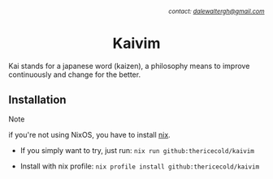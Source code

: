 ###### *<div align=right><sub>contact: dalewaltergh@gmail.com</sub></div>*

<h1 align=center>
    Kaivim <br />
</h1>

Kai stands for a japanese word (kaizen), a philosophy means to improve continuously and change for the better.

## Installation
> [!NOTE]
> if you're not using NixOS, you have to install [nix][nix].

- If you simply want to try, just run: `nix run github:thericecold/kaivim`

- Install with nix profile: `nix profile install github:thericecold/kaivim`

<!-- Links -->
[nix]: https://nixos.org/download
